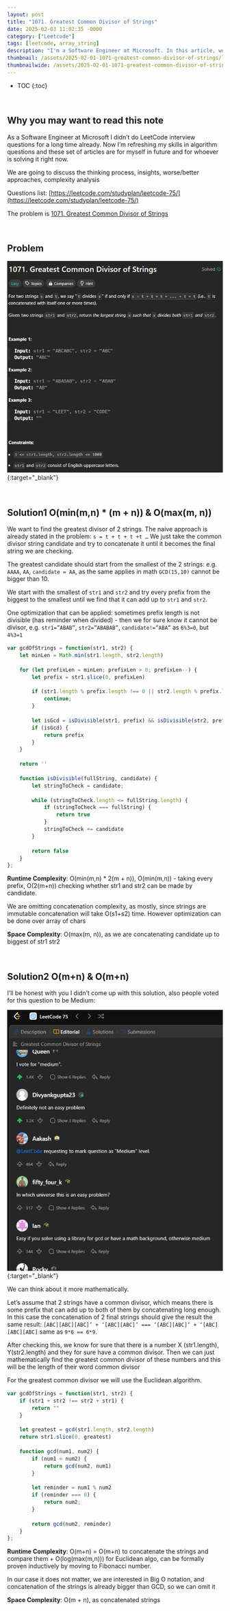 ```yaml
---
layout: post
title: "1071. Greatest Common Divisor of Strings"
date: 2025-02-03 11:02:35 -0000
category: ["Leetcode"]
tags: [leetcode, array_string]
description: "I'm a Software Engineer at Microsoft. In this article, we will review, solve, and analyze LeetCode questions. Today, we are tackling an easy problem called '1071. Greatest Common Divisor of Strings'. We will solve it using different approaches: brute force and an optimized solution, and then analyze their time and space complexity."
thumbnail: /assets/2025-02-01-1071-greatest-common-divisor-of-strings/logo.png
thumbnailwide: /assets/2025-02-01-1071-greatest-common-divisor-of-strings/logo-wide.png
---
```


* TOC
{:toc}




<br>

## **Why you may want to read this note**

As a Software Engineer at Microsoft I didn’t do LeetCode interview questions for a long time already. Now I’m refreshing my skills in algorithm questions and these set of articles are for myself in future and for whoever is solving it right now. 
 
We are going to discuss the thinking process, insights, worse/better approaches, complexity analysis 


Questions list: [https://leetcode.com/studyplan/leetcode-75/](https://leetcode.com/studyplan/leetcode-75/)

The problem is [1071. Greatest Common Divisor of Strings](https://leetcode.com/problems/greatest-common-divisor-of-strings/?envType=study-plan-v2&envId=leetcode-75 ) 



<br>

## **Problem**


[![alt_text](/assets/2025-02-01-1071-greatest-common-divisor-of-strings/image2.png "image_tooltip")](/assets/2025-02-01-1071-greatest-common-divisor-of-strings/image2.png "image_tooltip"){:target="_blank"}




<br>

## **Solution1 O(min(m,n) * (m + n)) & O(max(m, n))**

We want to find the greatest divisor of 2 strings. The naive approach is already stated in the problem: `s = t + t + t +t …` We just take the common divisor string candidate and try to concatenate it until it becomes the final string we are checking.

The greatest candidate should start from the smallest of the 2 strings:  e.g. `AAAA`, `AA`, `candidate = AA`, as the same applies in math `GCD(15,10)` cannot be bigger than 10.

We start with the smallest of `str1` and `str2` and try every prefix from the biggest to the smallest until we find that it can add up to `str1` and `str2`. 

One optimization that can be applied: sometimes prefix length is not divisible (has reminder when divided) - then we for sure know it cannot be divisor, e.g. `str1=”ABAB”`, `str2=”ABABAB”`, `candidate!=”ABA”` as `6%3=0`, but `4%3=1`

```js
var gcdOfStrings = function(str1, str2) {
    let minLen = Math.min(str1.length, str2.length)

    for (let prefixLen = minLen; prefixLen > 0; prefixLen--) {
        let prefix = str1.slice(0, prefixLen)

        if (str1.length % prefix.length !== 0 || str2.length % prefix.length !== 0) {
            continue;
        }

        let isGcd = isDivisible(str1, prefix) && isDivisible(str2, prefix)
        if (isGcd) {
            return prefix
        }
    }

    return ''

    function isDivisible(fullString, candidate) {
        let stringToCheck = candidate;

        while (stringToCheck.length <= fullString.length) {
            if (stringToCheck === fullString) {
                return true
            }
            stringToCheck += candidate
        }

        return false
    }
};
```

**Runtime Complexity**: O(min(m,n) * 2(m + n)), O(min(m,n)) - taking every prefix, O(2(m+n)) checking whether str1 and str2 can be made by candidate. 

We are omitting concatenation complexity, as mostly, since strings are immutable concatenation will take O(s1+s2) time. However optimization can be done over array of chars

**Space Complexity**: O(max(m, n)), as we are concatenating candidate up to biggest of str1 str2



<br>

## **Solution2 O(m+n) & O(m+n)**

I’ll be honest with you I didn’t come up with this solution, also people voted for this question to be Medium: 

[![alt_text](/assets/2025-02-01-1071-greatest-common-divisor-of-strings/image1.png "image_tooltip")](/assets/2025-02-01-1071-greatest-common-divisor-of-strings/image1.png "image_tooltip"){:target="_blank"}
 
 
We can think about it more mathematically.

Let’s assume that 2 strings have a common divisor, which means there is some prefix that can add up to both of them by concatenating long enough. In this case the concatenation of 2 final strings should give the result the same result: `[ABC][ABC][ABC]’ + ‘[ABC][ABC]’ === ‘[ABC][ABC]’ + ‘[ABC][ABC][ABC]` same as `9*6 == 6*9`.

After checking this, we know for sure that there is a number X (str1.length), Y(str2.length) and they for sure have a common divisor. Then we can just mathematically find the greatest common divisor of these numbers and this will be the length of their word common divisor

For the greatest common divisor we will use the Euclidean algorithm.

```js
var gcdOfStrings = function(str1, str2) {
    if (str1 + str2 !== str2 + str1) {
        return ""
    }

    let greatest = gcd(str1.length, str2.length)
    return str1.slice(0, greatest)

    function gcd(num1, num2) {
        if (num1 < num2) {
            return gcd(num2, num1)
        }

        let reminder = num1 % num2
        if (reminder === 0) {
            return num2;
        }

        return gcd(num2, reminder)
    }
};
``` 


**Runtime Complexity**: O(m+n) = O(m+n) to concatenate the strings and compare them + O(log(max(m,n))) for Euclidean algo, can be formally proven inductively by moving to Fibonacci number. 

In our case it does not matter, we are interested in Big O notation, and concatenation of the strings is already bigger than GCD, so we can omit it

**Space Complexity**: O(m + n), as concatenated strings
